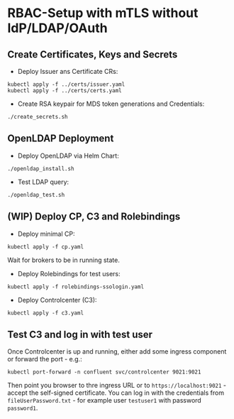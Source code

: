 # RBAC-Setup with mTLS without IdP/LDAP/OAuth

## Create Certificates, Keys and Secrets
* Deploy Issuer ans Certificate CRs:
```shell
kubectl apply -f ../certs/issuer.yaml
kubectl apply -f ../certs/certs.yaml
```
* Create RSA keypair for MDS token generations and Credentials:
```shell
./create_secrets.sh
```

## OpenLDAP Deployment
* Deploy OpenLDAP via Helm Chart:
```shell
./openldap_install.sh
```

* Test LDAP query:
```shell
./openldap_test.sh
```
## (WIP) Deploy CP, C3 and Rolebindings
* Deploy minimal CP:
```shell
kubectl apply -f cp.yaml
```
Wait for brokers to be in running state.
* Deploy Rolebindings for test users:
```shell
kubectl apply -f rolebindings-ssologin.yaml
```
* Deploy Controlcenter (C3):
```shell
kubectl apply -f c3.yaml
```

## Test C3 and log in with test user
Once Controlcenter is up and running, either add some ingress component or forward the port - e.g.:
```shell
kubectl port-forward -n confluent svc/controlcenter 9021:9021
```
Then point you browser to thre ingress URL or to `https://localhost:9021` - accept the self-signed certificate.
You can log in with the credentials from `fileUserPassword.txt` - for example user `testuser1` with password `password1`.
